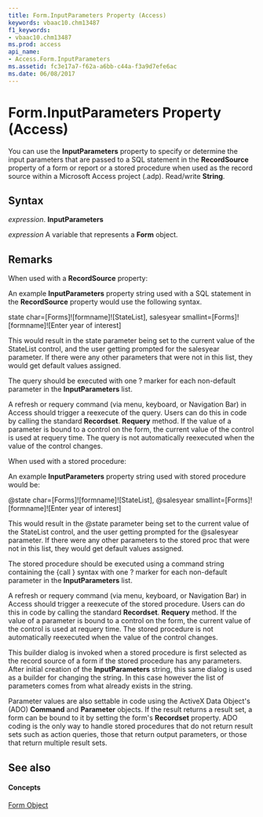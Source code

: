 ```yaml
---
title: Form.InputParameters Property (Access)
keywords: vbaac10.chm13487
f1_keywords:
- vbaac10.chm13487
ms.prod: access
api_name:
- Access.Form.InputParameters
ms.assetid: fc3e17a7-f62a-a6bb-c44a-f3a9d7efe6ac
ms.date: 06/08/2017
---
```



# Form.InputParameters Property (Access)

You can use the  **InputParameters** property to specify or determine the input parameters that are passed to a SQL statement in the **RecordSource** property of a form or report or a stored procedure when used as the record source within a Microsoft Access project (.adp). Read/write **String**.


## Syntax

 _expression_. **InputParameters**

 _expression_ A variable that represents a **Form** object.


## Remarks

When used with a  **RecordSource** property:

An example  **InputParameters** property string used with a SQL statement in the **RecordSource** property would use the following syntax.

state char=[Forms]![formname]![StateList], salesyear smallint=[Forms]![formname]![Enter year of interest]

This would result in the state parameter being set to the current value of the StateList control, and the user getting prompted for the salesyear parameter. If there were any other parameters that were not in this list, they would get default values assigned.

The query should be executed with one ? marker for each non-default parameter in the  **InputParameters** list.

A refresh or requery command (via menu, keyboard, or Navigation Bar) in Access should trigger a reexecute of the query. Users can do this in code by calling the standard  **Recordset**. **Requery** method. If the value of a parameter is bound to a control on the form, the current value of the control is used at requery time. The query is not automatically reexecuted when the value of the control changes.

When used with a stored procedure:

An example  **InputParameters** property string used with stored procedure would be:

@state char=[Forms]![formname]![StateList], @salesyear smallint=[Forms]![formname]![Enter year of interest]

This would result in the @state parameter being set to the current value of the StateList control, and the user getting prompted for the @salesyear parameter. If there were any other parameters to the stored proc that were not in this list, they would get default values assigned.

The stored procedure should be executed using a command string containing the {call } syntax with one ? marker for each non-default parameter in the  **InputParameters** list.

A refresh or requery command (via menu, keyboard, or Navigation Bar) in Access should trigger a reexecute of the stored procedure. Users can do this in code by calling the standard  **Recordset**. **Requery** method. If the value of a parameter is bound to a control on the form, the current value of the control is used at requery time. The stored procedure is not automatically reexecuted when the value of the control changes.

This builder dialog is invoked when a stored procedure is first selected as the record source of a form if the stored procedure has any parameters. After initial creation of the  **InputParameters** string, this same dialog is used as a builder for changing the string. In this case however the list of parameters comes from what already exists in the string.

Parameter values are also settable in code using the ActiveX Data Object's (ADO)  **Command** and **Parameter** objects. If the result returns a result set, a form can be bound to it by setting the form's **Recordset** property. ADO coding is the only way to handle stored procedures that do not return result sets such as action queries, those that return output parameters, or those that return multiple result sets.


## See also


#### Concepts


[Form Object](form-object-access.md)

